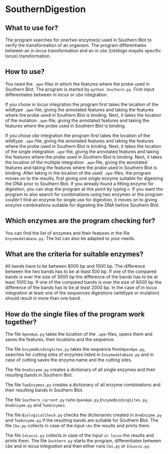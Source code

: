 # SouthernDigestion

## What to use for?
The program searches for one/two enzyme(s) used in Southern Blot to verify the transformation of an organism.
The program differentiates between an _in locus_ transformation and an _in cbx_ (_Ustilago maydis_ specific locus) transformation.


## How to use?
You need the `.ape`-files in which the features where the probe used in Southern Blot.
The program is started by `python Southern.py`. First input differentiates between _in locus_ or
_cbx_ integration. 

If you chose _in locus_ integration the program first takes the location of the wildtype `.ape`-file, giving the annotated features and taking the features where the probe used in Southern Blot is binding. Next, it takes the location of the mutation `.ape`-file, giving the annotated features and taking the features where the probe used in Southern Blot is binding.

If you chose _cbx_ integration the program first takes the location of the wildtype `.ape`-file, giving the annotated features and taking the features where the probe used in Southern Blot is binding. Next, it takes the location of the single integration `.ape`-file, giving the annotated features and taking the features where the probe used in Southern Blot is binding. Next, it takes the location of the multiple integration `.ape`-file, giving the annotated features and taking the features where the probe used in Southern Blot is binding. After taking in the location of the used `.ape`-files, the program moves on to the results, first giving one single enzyme suitable for digesting the DNA prior to Southern Blot. If you already found a fitting enzyme for digestion, you can stop the program at this point by typing `n`. If you want the program to also search for combinations using two enzymes or the program couldn't find an enzyme for single use for digestion, it moves on to giving enzyme combinations suitable for digesting the DNA before Southern Blot.

## Which enzymes are the program checking for?
You can find the list of enzymes and their features in the file `Enyzmedatabase.py`. The list can also be adapted to your needs.

## What are the criteria for suitable enzymes?
All bands have to be between 8000 bp and 1000 bp. The difference between the two bands has to be at least 500 bp. If one of the compared bands is over the size of 3000 bp the difference of the bands has to be at least 1000 bp. If one of the compared bands is over the size of 6000 bp the difference of the bands has to be at least 2000 bp. In the case of _in locus_ integration at least one of the sequences digestions (wildtype or mutation) should result in more than one band.

## How do the single files of the program work together?

The file `OpenApe.py` takes the location of the `.ape`-files, opens them and saves the features, their locations and the sequence. 

The file `EnzymeBindingSites.py` takes the sequence from`OpenApe.py`, searches for cutting sites of enzymes listed in `Enzymedatabase.py` and in case of cutting saves the enzyme name and the cutting sites.

The file `OneEnzyme.py` creates a dictionary of all single enzymes and their resulting bands in Southern Blot. 

The file `TwoEnzymes.py` creates a dictionary of all enzyme combinations and their resulting bands in Southern Blot.

The file `Southern_current.py` runs `OpenApe.py`,`EnzymeBindingSites.py`, `OneEnzyme.py` and `TwoEnzymes`.

The file `BiologicalCheck.py` checks the dictionaries created in `OneEnzyme.py` and `TwoEnzyme.py` if the resulting bands are suitable for Southern Blot. The file `Cbx.py` collects in case of the input `cbx` the results and prints them. 

The file `InLocus.py` collects in case of the input `in locus` the results and prints them. The file `Southern.py` starts the program, differentiates between cbx and in locus integration and then either runs `Cbx.py` or `InLocus.py`.